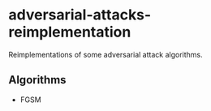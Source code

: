 # adversarial-attacks-reimplementation

Reimplementations of some adversarial attack algorithms.

## Algorithms

* FGSM
